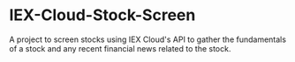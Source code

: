 # IEX-Cloud-Stock-Screen
A project to screen stocks using IEX Cloud's API to gather the fundamentals of a stock and any recent financial news related to the stock.
